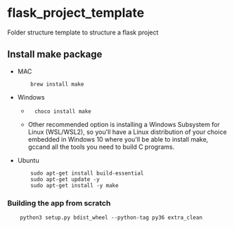 # flask_project_template
Folder structure template to structure a flask project

## Install make package
- MAC
    ```shell
        brew install make
    ```
    
- Windows
    - ```shell
        choco install make
        ```
    - Other recommended option is installing a Windows Subsystem for Linux (WSL/WSL2), so you'll have a Linux distribution of your choice embedded in Windows 10 where you'll be able to install make, gccand all the tools you need to build C programs.
    
- Ubuntu
    ```shell
        sudo apt-get install build-essential
        sudo apt-get update -y
        sudo apt-get install -y make
    ```




### Building the app from scratch
```shell
    python3 setup.py bdist_wheel --python-tag py36 extra_clean
```

